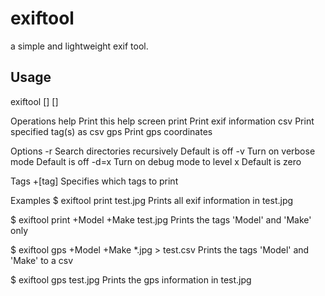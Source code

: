 # exiftool

a simple and lightweight exif tool.

## Usage

exiftool <operation> [<tags>] [<options>] <files>

Operations
  help              Print this help screen
  print             Print exif information
  csv               Print specified tag(s) as csv
  gps               Print gps coordinates

Options
  -r                Search directories recursively
                    Default is off
  -v                Turn on verbose mode
                    Default is off
  -d=x              Turn on debug mode to level x
                    Default is zero

Tags
  +[tag]            Specifies which tags to print

Examples
  $ exiftool print test.jpg
  Prints all exif information in test.jpg

  $ exiftool print +Model +Make test.jpg
  Prints the tags 'Model' and 'Make' only

  $ exiftool gps +Model +Make *.jpg > test.csv
  Prints the tags 'Model' and 'Make' to a csv

  $ exiftool gps test.jpg
  Prints the gps information in test.jpg
